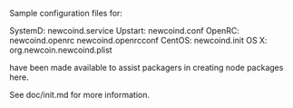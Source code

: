 Sample configuration files for:

SystemD: newcoind.service
Upstart: newcoind.conf
OpenRC:  newcoind.openrc
         newcoind.openrcconf
CentOS:  newcoind.init
OS X:    org.newcoin.newcoind.plist

have been made available to assist packagers in creating node packages here.

See doc/init.md for more information.
